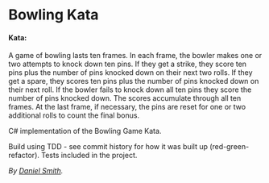 Bowling Kata
===========

#### Kata:
A game of bowling lasts ten frames. In each frame, the bowler makes one or two attempts to knock down ten pins. If they get a strike, they score ten pins plus the number of pins knocked down on their next two rolls. If they get a spare, they scores ten pins plus the number of pins knocked down on their next roll. If the bowler fails to knock down all ten pins they score the number of pins knocked down. The scores accumulate through all ten frames. At the last frame, if necessary, the pins are reset for one or two additional rolls to count the final bonus.

C# implementation of the Bowling Game Kata.

Build using TDD - see commit history for how it was built up (red-green-refactor). Tests included in the project.

_By [Daniel Smith](http://www.stormpoopersmith.com)._